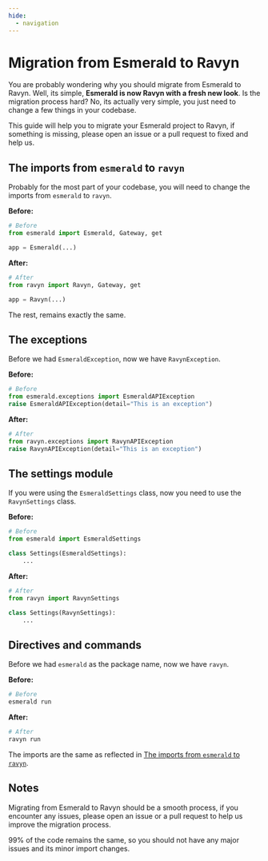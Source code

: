 ```yaml
---
hide:
  - navigation
---
```


# Migration from Esmerald to Ravyn

You are probably wondering why you should migrate from Esmerald to Ravyn. Well, its simple, **Esmerald is now Ravyn with a fresh new look**.
Is the migration process hard? No, its actually very simple, you just need to change a few things in your codebase.

This guide will help you to migrate your Esmerald project to Ravyn, if something is missing, please open an issue or a
pull request to fixed and help us.

## The imports from `esmerald` to `ravyn`

Probably for the most part of your codebase, you will need to change the imports from `esmerald` to `ravyn`.

**Before:**

```python
# Before
from esmerald import Esmerald, Gateway, get

app = Esmerald(...)
```

**After:**

```python
# After
from ravyn import Ravyn, Gateway, get

app = Ravyn(...)
```

The rest, remains exactly the same.

## The exceptions

Before we had `EsmeraldException`, now we have `RavynException`.

**Before:**

```python
# Before
from esmerald.exceptions import EsmeraldAPIException
raise EsmeraldAPIException(detail="This is an exception")
```

**After:**

```python
# After
from ravyn.exceptions import RavynAPIException
raise RavynAPIException(detail="This is an exception")
```

## The settings module

If you were using the `EsmeraldSettings` class, now you need to use the `RavynSettings` class.

**Before:**

```python
# Before
from esmerald import EsmeraldSettings

class Settings(EsmeraldSettings):
    ...
```

**After:**

```python
# After
from ravyn import RavynSettings

class Settings(RavynSettings):
    ...
```

## Directives and commands

Before we had `esmerald` as the package name, now we have `ravyn`.

**Before:**

```bash
# Before
esmerald run
```

**After:**

```bash
# After
ravyn run
```

The imports are the same as reflected in [The imports from `esmerald` to `ravyn`](#the-imports-from-esmerald-to-ravyn).

## Notes

Migrating from Esmerald to Ravyn should be a smooth process, if you encounter any issues, please open an issue or a
pull request to help us improve the migration process.

99% of the code remains the same, so you should not have any major issues and its minor import changes.
